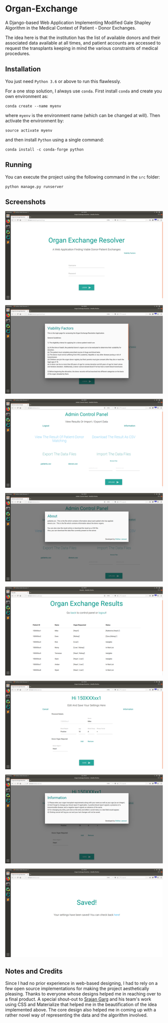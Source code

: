 # Organ-Exchange
A Django-based Web Application Implementing Modified Gale Shapley Algorithm in the Medical Context of Patient - Donor Exchanges.

The idea here is that the institution has the list of available donors and their associated data available at all times,
and patient accounts are accessed to request the transplants keeping in mind the various constraints of medical procedures. 

## Installation
You just need `Python 3.6` or above to run this flawlessly.
 
For a one stop solution, I always use `conda`. First install `conda` and create you own environment as:
```
conda create --name myenv
```
where `myenv` is the environment name (which can be changed at will). Then activate the environment by:
```
source activate myenv
```
and then install `Python` using a single command:
```
conda install -c conda-forge python
```

## Running
You can execute the project using the following command in the `src` folder:
```
python manage.py runserver
``` 

## Screenshots 

![](/screenshots/0.png)

![](/screenshots/1.png)

![](/screenshots/2.png)

![](/screenshots/3.png)

![](/screenshots/4.png)

![](/screenshots/5.png)

![](/screenshots/6.png)

![](/screenshots/7.png)

## Notes and Credits
Since I had no prior experience in web-based designing, I had to rely on a few open source implementations for making the project aesthetically pleasing. Thanks to everyone whose designs helped me in reaching over to a final product. A special shout-out to [Srajan Garg](https://github.com/srajangarg) and his team's work using CSS and Materialize that helped me in the beautification of the idea implemented above. The core design also helped me in coming up with a rather novel way of representing the data and the algorithm involved.
